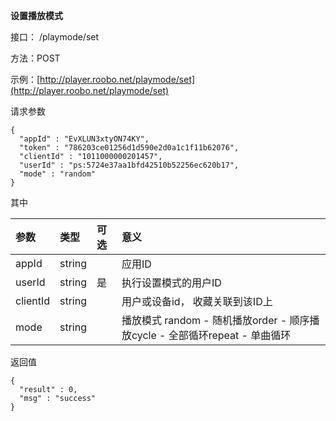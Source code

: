 **设置播放模式**

接口： /playmode/set

方法：POST

示例：[http://player.roobo.net/playmode/set](http://player.roobo.net/playmode/set)

请求参数

```
{
  "appId" : "EvXLUN3xtyON74KY",
  "token" : "786203ce01256d1d590e2d0a1c1f11b62076",
  "clientId" : "1011000000201457",
  "userId" : "ps:5724e37aa1bfd42510b52256ec620b17",
  "mode" : "random"
}
```

其中

| 参数 | 类型 | 可选 | 意义 |
| :--- | :--- | :--- | :--- |
| appId | string |  | 应用ID |
| userId | string | 是 | 执行设置模式的用户ID |
| clientId | string |  | 用户或设备id， 收藏关联到该ID上 |
| mode | string |  | 播放模式 random - 随机播放order - 顺序播放cycle - 全部循环repeat - 单曲循环 |

返回值

```
{
  "result" : 0,
  "msg" : "success"
}
```



